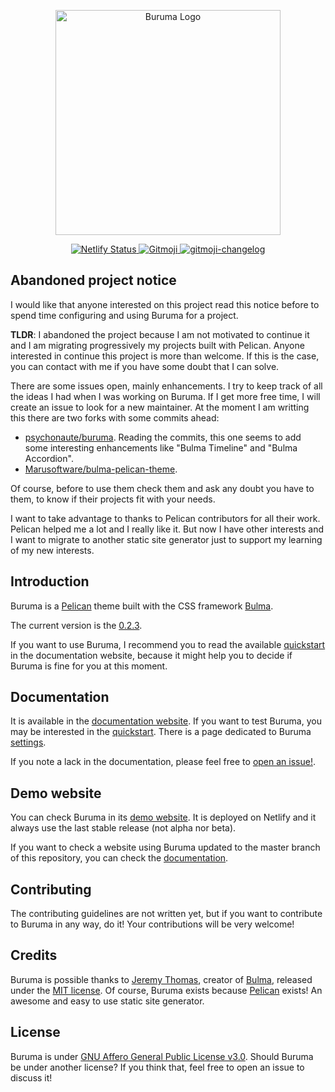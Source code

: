 <p align="center">
  <a href="https://buruma.ivanhercaz.com">
    <img src="https://raw.githubusercontent.com/ivanhercaz/buruma/master/static/images/buruma_logo.png" alt="Buruma Logo" width="360px">
  </a>
</p>
<p align="center">
  <a href="https://app.netlify.com/sites/affectionate-hypatia-0ab213/deploys">
    <img src="https://api.netlify.com/api/v1/badges/b6a64571-0bd0-45f9-b993-7a28878630d7/deploy-status" alt="Netlify Status">
  </a>
  <a href="https://gitmoji.carloscuesta.me">
    <img src="https://img.shields.io/badge/gitmoji-%20😜%20😍-FFDD67.svg?style=flat-square" alt="Gitmoji">
  </a>
  <a href="https://github.com/frinyvonnick/gitmoji-changelog">
    <img src="https://img.shields.io/badge/Changelog-gitmoji-brightgreen.svg" alt="gitmoji-changelog">
  </a>
</p>

## Abandoned project notice

I would like that anyone interested on this project read this notice before to spend time configuring and using Buruma for a project.

**TLDR**: I abandoned the project because I am not motivated to continue it and I am migrating progressively my projects built with Pelican. Anyone interested in continue this project is more than welcome. If this is the case, you can contact with me if you have some doubt that I can solve.

There are some issues open, mainly enhancements. I try to keep track of all the ideas I had when I was working on Buruma. If I get more free time, I will create an issue to look for a new maintainer. At the moment I am writting this there are two forks with some commits ahead:

- [psychonaute/buruma](https://github.com/psychonaute/buruma). Reading the commits, this one seems to add some interesting enhancements like "Bulma Timeline" and "Bulma Accordion".
- [Marusoftware/bulma-pelican-theme](https://github.com/Marusoftware/bulma-pelican-theme).

Of course, before to use them check them and ask any doubt you have to them, to know if their projects fit with your needs.

I want to take advantage to thanks to Pelican contributors for all their work. Pelican helped me a lot and I really like it. But now I have other interests and I want to migrate to another static site generator just to support my learning of my new interests.

## Introduction

Buruma is a [Pelican](https://github.com/getpelican/pelican) theme built with the CSS framework [Bulma](https://bulma.io).

The current version is the [0.2.3](https://github.com/ivanhercaz/buruma/releases/tag/v0.2.3). 

If you want to use Buruma, I recommend you to read the available [quickstart](https://buruma.ivanhercaz.com/quickstart) in the documentation website, because it might help you to decide if Buruma is fine for you at this moment.

## Documentation

It is available in the [documentation website](https://buruma.ivanhercaz.com). If you want to test Buruma, you may be interested in the [quickstart](https://buruma.ivanhercaz.com/quickstart). There is a page dedicated to Buruma [settings](https://buruma.ivanhercaz.com/settings.html).

If you note a lack in the documentation, please feel free to [open an issue!](https://github.com/ivanhercaz/buruma/issues/new).

## Demo website

You can check Buruma in its [demo website](https://netlify--affectionate-hypatia-0ab213.netlify.com/). It is deployed on Netlify and it always use the last stable release (not alpha nor beta).

If you want to check a website using Buruma updated to the master branch of this repository, you can check the [documentation](https://buruma.ivanhercaz.com). 

## Contributing

The contributing guidelines are not written yet, but if you want to contribute to Buruma in any way, do it! Your contributions will be very welcome!

## Credits

Buruma is possible thanks to [Jeremy Thomas](https://jgthms.com/), creator of [Bulma](https://bulma.io), released under the [MIT license](https://github.com/jgthms/bulma/blob/master/LICENSE). Of course, Buruma exists because [Pelican](https://getpelican.com) exists! An awesome and easy to use static site generator.

## License

Buruma is under [GNU Affero General Public License v3.0](https://github.com/ivanhercaz/buruma/blob/master/LICENSE). Should Buruma be under another license? If you think that, feel free to open an issue to discuss it!

